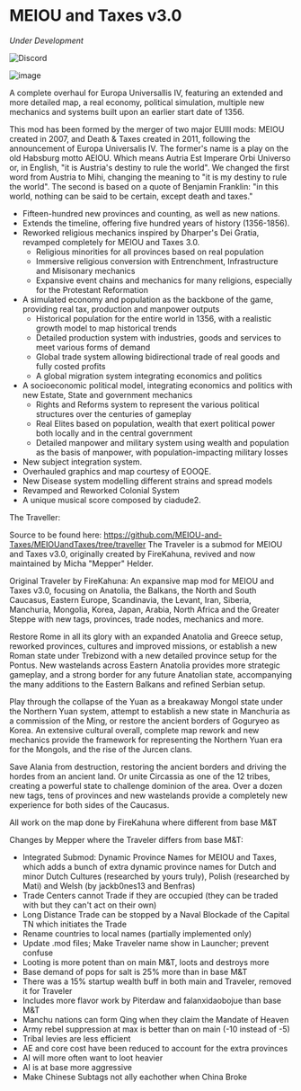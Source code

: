 # MEIOU and Taxes v3.0
*Under Development*

<img alt="Discord" src="https://img.shields.io/discord/361227452795715584?label=discord&style=flat-square">

![image](https://user-images.githubusercontent.com/849166/226088284-248b627d-fc82-4edc-b0a4-919952d68455.png)

A complete overhaul for Europa Universallis IV, featuring an extended and more detailed map, a real economy, political simulation, multiple new mechanics and systems built upon an earlier start date of 1356.

This mod has been formed by the merger of two major EUIII mods: MEIOU created in 2007, and Death & Taxes created in 2011, following the announcement of Europa Universalis IV. The former's name is a play on the old Habsburg motto AEIOU. Which means Autria Est Imperare Orbi Universo or, in English, "it is Austria's destiny to rule the world". We changed the first word from Austria to Mihi, changing the meaning to "it is my destiny to rule the world". The second is based on a quote of Benjamin Franklin: "in this world, nothing can be said to be certain, except death and taxes."

- Fifteen-hundred new provinces and counting, as well as new nations.
- Extends the timeline, offering five hundred years of history (1356-1856).
- Reworked religious mechanics inspired by Dharper's Dei Gratia, revamped completely for MEIOU and Taxes 3.0.
    - Religious minorities for all provinces based on real population
    - Immersive religious conversion with Entrenchment, Infrastructure and Misisonary mechanics
    - Expansive event chains and mechanics for many religions, especially for the Protestant Reformation
- A simulated economy and population as the backbone of the game, providing real tax, production and manpower outputs
    - Historical population for the entire world in 1356, with a realistic growth model to map historical trends
    - Detailed production system with industries, goods and services to meet various forms of demand
    - Global trade system allowing bidirectional trade of real goods and fully costed profits
    - A global migration system integrating economics and politics
- A socioeconomic political model, integrating economics and politics with new Estate, State and government mechanics
    - Rights and Reforms system to represent the various political structures over the centuries of gameplay
    - Real Elites based on population, wealth that exert political power both locally and in the central government
    - Detailed manpower and military system using wealth and population as the basis of manpower, with population-impacting military losses
- New subject integration system.
- Overhauled graphics and map courtesy of EOOQE.
- New Disease system modelling different strains and spread models
- Revamped and Reworked Colonial System
- A unique musical score composed by ciadude2.


The Traveller: 

Source to be found here: https://github.com/MEIOU-and-Taxes/MEIOUandTaxes/tree/traveller
The Traveler is a submod for MEIOU and Taxes v3.0, originally created by FireKahuna, revived and now maintained by Micha "Mepper" Helder. 

Original Traveler by FireKahuna:
An expansive map mod for MEIOU and Taxes v3.0, focusing on Anatolia, the Balkans, the North and South Caucasus, Eastern Europe, Scandinavia, the Levant, Iran, Siberia, Manchuria, Mongolia, Korea, Japan, Arabia, North Africa and the Greater Steppe with new tags, provinces, trade nodes, mechanics and more.

Restore Rome in all its glory with an expanded Anatolia and Greece setup, reworked provinces, cultures and improved missions, or establish a new Roman state under Trebizond with a new detailed province setup for the Pontus. New wastelands across Eastern Anatolia provides more strategic gameplay, and a strong border for any future Anatolian state, accompanying the many additions to the Eastern Balkans and refined Serbian setup.

Play through the collapse of the Yuan as a breakaway Mongol state under the Northern Yuan system, attempt to establish a new state in Manchuria as a commission of the Ming, or restore the ancient borders of Goguryeo as Korea. An extensive cultural overall, complete map rework and new mechanics provide the framework for representing the Northern Yuan era for the Mongols, and the rise of the Jurcen clans.

Save Alania from destruction, restoring the ancient borders and driving the hordes from an ancient land. Or unite Circassia as one of the 12 tribes, creating a powerful state to challenge dominion of the area. Over a dozen new tags, tens of provinces and new wastelands provide a completely new experience for both sides of the Caucasus.

All work on the map done by FireKahuna where different from base M&T

Changes by Mepper where the Traveler differs from base M&T: 

- Integrated Submod: Dynamic Province Names for MEIOU and Taxes, which adds a bunch of extra dynamic province names for Dutch and minor Dutch Cultures (researched by yours truly), Polish (researched by Mati) and Welsh (by jackb0nes13 and Benfras)
- Trade Centers cannot Trade if they are occupied (they can be traded with but they can't act on their own)
- Long Distance Trade can be stopped by a Naval Blockade of the Capital TN which initiates the Trade
- Rename countries to local names (partially implemented only)
- Update .mod files; Make Traveler name show in Launcher; prevent confuse
- Looting is more potent than on main M&T, loots and destroys more
- Base demand of pops for salt is 25% more than in base M&T
- There was a 15% startup wealth buff in both main and Traveler, removed it for Traveler
- Includes more flavor work by Piterdaw and falanxidaobojue than base M&T
- Manchu nations can form Qing when they claim the Mandate of Heaven
- Army rebel suppression at max is better than on main (-10 instead of -5)
- Tribal levies are less efficient
- AE and core cost have been reduced to account for the extra provinces
- AI will more often want to loot heavier
- AI is at base more aggressive
- Make Chinese Subtags not ally eachother when China Broke